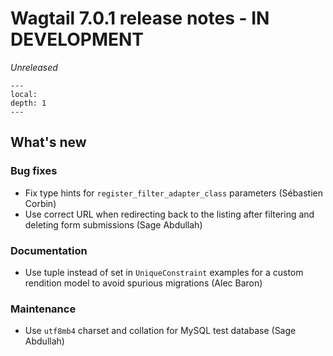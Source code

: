 # Wagtail 7.0.1 release notes - IN DEVELOPMENT

_Unreleased_

```{contents}
---
local:
depth: 1
---
```

## What's new

### Bug fixes

 * Fix type hints for `register_filter_adapter_class` parameters (Sébastien Corbin)
 * Use correct URL when redirecting back to the listing after filtering and deleting form submissions (Sage Abdullah)

### Documentation

 * Use tuple instead of set in `UniqueConstraint` examples for a custom rendition model to avoid spurious migrations (Alec Baron)

### Maintenance

 * Use `utf8mb4` charset and collation for MySQL test database (Sage Abdullah)
